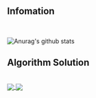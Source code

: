 <!--
**KiHyeonYun/KiHyeonYun** is a ✨ _special_ ✨ repository because its `README.md` (this file) appears on your GitHub profile.
-->
<h2>Infomation</h2><br/>
 
![Anurag's github stats](https://github-readme-stats.vercel.app/api?username=KiHyeonYun&show_icons=true&theme=radical)<br/>

<h2>Algorithm Solution</h2><br/>
<a href="https://github.com/KiHyeonYun/Algorithm_problem">
  <img align="center" src="https://github-readme-stats.vercel.app/api/pin/?username=KiHyeonYun&repo=Algorithm_problem" />
</a>
<a href="https://github.com/KiHyeonYun/baekjoonCpp">
  <img align="center" src="https://github-readme-stats.vercel.app/api/pin/?username=KiHyeonYun&repo=baekjoonCpp" />
</a>

